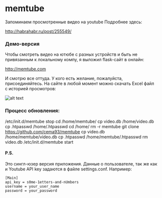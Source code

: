 # memtube

Запоминаем просмотренные видео на youtube
Подробнее здесь:

http://habrahabr.ru/post/255549/

### Демо-версия
Чтобы смотреть видео на ютюбе с разных устройств и быть не привязанным к локальному компу, я выложил flask-сайт в онлайн:

http://memtube.com

И смотрю все оттуда. 
У кого есть желание, пожалуйста, присоединяйтесь. На сайте в любой момент можно скачать Excel файл с историей просмотров:

![alt text](http://habrastorage.org/files/6b9/b45/11b/6b9b4511ba284656b7ce3b381967d990.png "Logo Title Text 1")

### Процесс обновления:

  /etc/init.d/memtube stop
  cd /home/memtube/
  cp video.db /home/video.db
  cp .htpasswd /home/.htpasswd
  cd /home/
  rm -r memtube
  git clone https://github.com/cema93/memtube
  cp video.db /home/memtube/video.db
  cp .htpasswd /home/memtube/.htpasswd
  rm video.db
  /etc/init.d/memtube start

#### P.S.

Это сингл-юзер версия приложения. Данные о пользователе, так же как и Youtube
API key задаются в файле settings.conf. Например:
```
[Main]
api_key = s0me-1etters-and-nUmbers
username = your_user_name
password = your_password
```
